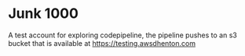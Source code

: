 # Junk 1000

A test account for exploring codepipeline, the pipeline pushes to an s3 bucket that is available at https://testing.awsdhenton.com

